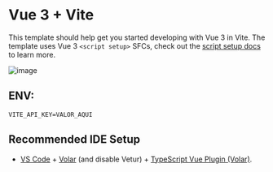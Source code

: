 # Vue 3 + Vite

This template should help get you started developing with Vue 3 in Vite. The template uses Vue 3 `<script setup>` SFCs, check out the [script setup docs](https://v3.vuejs.org/api/sfc-script-setup.html#sfc-script-setup) to learn more.

![image](https://github.com/MartinAlexanderFloresTorres/buscador-clima-vue/assets/91045865/7a6175ca-4257-40d5-8b9e-2672900875c0)

## ENV:
`VITE_API_KEY=VALOR_AQUI`

## Recommended IDE Setup

- [VS Code](https://code.visualstudio.com/) + [Volar](https://marketplace.visualstudio.com/items?itemName=Vue.volar) (and disable Vetur) + [TypeScript Vue Plugin (Volar)](https://marketplace.visualstudio.com/items?itemName=Vue.vscode-typescript-vue-plugin).
